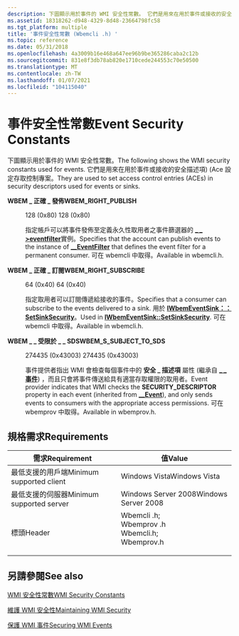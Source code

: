 ```yaml
---
description: 下圖顯示用於事件的 WMI 安全性常數。 它們是用來在用於事件或接收的安全描述項)  (Ace 設定存取控制專案。
ms.assetid: 18318262-d948-4329-8d48-23664798fc58
ms.tgt_platform: multiple
title: '事件安全性常數 (Wbemcli .h) '
ms.topic: reference
ms.date: 05/31/2018
ms.openlocfilehash: 4a3009b16e468a647ee96b9be365286caba2c12b
ms.sourcegitcommit: 831e8f3db78ab820e1710cede244553c70e50500
ms.translationtype: MT
ms.contentlocale: zh-TW
ms.lasthandoff: 01/07/2021
ms.locfileid: "104115040"
---
```

# <a name="event-security-constants"></a><span data-ttu-id="0ba29-104">事件安全性常數</span><span class="sxs-lookup"><span data-stu-id="0ba29-104">Event Security Constants</span></span>

<span data-ttu-id="0ba29-105">下圖顯示用於事件的 WMI 安全性常數。</span><span class="sxs-lookup"><span data-stu-id="0ba29-105">The following shows the WMI security constants used for events.</span></span> <span data-ttu-id="0ba29-106">它們是用來在用於事件或接收的安全描述項)  (Ace 設定存取控制專案。</span><span class="sxs-lookup"><span data-stu-id="0ba29-106">They are used to set access control entries (ACEs) in security descriptors used for events or sinks.</span></span>

<dl> <dt>

<span data-ttu-id="0ba29-107"><span id="WBEM_RIGHT_PUBLISH"></span><span id="wbem_right_publish"></span>**WBEM \_ 正確 \_ 發佈**</span><span class="sxs-lookup"><span data-stu-id="0ba29-107"><span id="WBEM_RIGHT_PUBLISH"></span><span id="wbem_right_publish"></span>**WBEM\_RIGHT\_PUBLISH**</span></span>
</dt> <dd> <dl> <dt>

<span data-ttu-id="0ba29-108">128 (0x80) </span><span class="sxs-lookup"><span data-stu-id="0ba29-108">128 (0x80)</span></span>
</dt> <dt>



<span data-ttu-id="0ba29-109">指定帳戶可以將事件發佈至定義永久性取用者之事件篩選器的 [**\_ \_ >eventfilter**](--eventfilter.md)實例。</span><span class="sxs-lookup"><span data-stu-id="0ba29-109">Specifies that the account can publish events to the instance of [**\_\_EventFilter**](--eventfilter.md) that defines the event filter for a permanent consumer.</span></span> <span data-ttu-id="0ba29-110">可在 wbemcli 中取得。</span><span class="sxs-lookup"><span data-stu-id="0ba29-110">Available in wbemcli.h.</span></span>


</dt> </dl> </dd> <dt>

<span data-ttu-id="0ba29-111"><span id="WBEM_RIGHT_SUBSCRIBE"></span><span id="wbem_right_subscribe"></span>**WBEM \_ 正確 \_ 訂閱**</span><span class="sxs-lookup"><span data-stu-id="0ba29-111"><span id="WBEM_RIGHT_SUBSCRIBE"></span><span id="wbem_right_subscribe"></span>**WBEM\_RIGHT\_SUBSCRIBE**</span></span>
</dt> <dd> <dl> <dt>

<span data-ttu-id="0ba29-112">64 (0x40) </span><span class="sxs-lookup"><span data-stu-id="0ba29-112">64 (0x40)</span></span>
</dt> <dt>



<span data-ttu-id="0ba29-113">指定取用者可以訂閱傳遞給接收的事件。</span><span class="sxs-lookup"><span data-stu-id="0ba29-113">Specifies that a consumer can subscribe to the events delivered to a sink.</span></span> <span data-ttu-id="0ba29-114">用於 [**IWbemEventSink：： SetSinkSecurity**](/windows/desktop/api/Wbemprov/nf-wbemprov-iwbemeventsink-setsinksecurity)。</span><span class="sxs-lookup"><span data-stu-id="0ba29-114">Used in [**IWbemEventSink::SetSinkSecurity**](/windows/desktop/api/Wbemprov/nf-wbemprov-iwbemeventsink-setsinksecurity).</span></span> <span data-ttu-id="0ba29-115">可在 wbemcli 中取得。</span><span class="sxs-lookup"><span data-stu-id="0ba29-115">Available in wbemcli.h.</span></span>


</dt> </dl> </dd> <dt>

<span data-ttu-id="0ba29-116"><span id="WBEM_S_SUBJECT_TO_SDS"></span><span id="wbem_s_subject_to_sds"></span>**WBEM \_ \_ 受限於 \_ \_ SDS**</span><span class="sxs-lookup"><span data-stu-id="0ba29-116"><span id="WBEM_S_SUBJECT_TO_SDS"></span><span id="wbem_s_subject_to_sds"></span>**WBEM\_S\_SUBJECT\_TO\_SDS**</span></span>
</dt> <dd> <dl> <dt>

<span data-ttu-id="0ba29-117">274435 (0x43003) </span><span class="sxs-lookup"><span data-stu-id="0ba29-117">274435 (0x43003)</span></span>
</dt> <dt>



<span data-ttu-id="0ba29-118">事件提供者指出 WMI 會檢查每個事件中的 **安全 \_ 描述項** 屬性 (繼承自 [**\_ \_ 事件**](--event.md)) ，而且只會將事件傳送給具有適當存取權限的取用者。</span><span class="sxs-lookup"><span data-stu-id="0ba29-118">Event provider indicates that WMI checks the **SECURITY\_DESCRIPTOR** property in each event (inherited from [**\_\_Event**](--event.md)), and only sends events to consumers with the appropriate access permissions.</span></span> <span data-ttu-id="0ba29-119">可在 wbemprov 中取得。</span><span class="sxs-lookup"><span data-stu-id="0ba29-119">Available in wbemprov.h.</span></span>


</dt> </dl> </dd> </dl>

## <a name="requirements"></a><span data-ttu-id="0ba29-120">規格需求</span><span class="sxs-lookup"><span data-stu-id="0ba29-120">Requirements</span></span>



| <span data-ttu-id="0ba29-121">需求</span><span class="sxs-lookup"><span data-stu-id="0ba29-121">Requirement</span></span> | <span data-ttu-id="0ba29-122">值</span><span class="sxs-lookup"><span data-stu-id="0ba29-122">Value</span></span> |
|-------------------------------------|--------------------------------------------------------------------------------------------------------------------------------------------------------|
| <span data-ttu-id="0ba29-123">最低支援的用戶端</span><span class="sxs-lookup"><span data-stu-id="0ba29-123">Minimum supported client</span></span><br/> | <span data-ttu-id="0ba29-124">Windows Vista</span><span class="sxs-lookup"><span data-stu-id="0ba29-124">Windows Vista</span></span><br/>                                                                                                                               |
| <span data-ttu-id="0ba29-125">最低支援的伺服器</span><span class="sxs-lookup"><span data-stu-id="0ba29-125">Minimum supported server</span></span><br/> | <span data-ttu-id="0ba29-126">Windows Server 2008</span><span class="sxs-lookup"><span data-stu-id="0ba29-126">Windows Server 2008</span></span><br/>                                                                                                                         |
| <span data-ttu-id="0ba29-127">標頭</span><span class="sxs-lookup"><span data-stu-id="0ba29-127">Header</span></span><br/>                   | <dl> <span data-ttu-id="0ba29-128"><dt>Wbemcli .h;</dt><dt>Wbemprov .h</dt></span><span class="sxs-lookup"><span data-stu-id="0ba29-128"><dt>Wbemcli.h; </dt> <dt>Wbemprov.h</dt></span></span> </dl> |



## <a name="see-also"></a><span data-ttu-id="0ba29-129">另請參閱</span><span class="sxs-lookup"><span data-stu-id="0ba29-129">See also</span></span>

<dl> <dt>

[<span data-ttu-id="0ba29-130">WMI 安全性常數</span><span class="sxs-lookup"><span data-stu-id="0ba29-130">WMI Security Constants</span></span>](wmi-security-constants.md)
</dt> <dt>

[<span data-ttu-id="0ba29-131">維護 WMI 安全性</span><span class="sxs-lookup"><span data-stu-id="0ba29-131">Maintaining WMI Security</span></span>](maintaining-wmi-security.md)
</dt> <dt>

[<span data-ttu-id="0ba29-132">保護 WMI 事件</span><span class="sxs-lookup"><span data-stu-id="0ba29-132">Securing WMI Events</span></span>](securing-wmi-events.md)
</dt> </dl>

 

 




